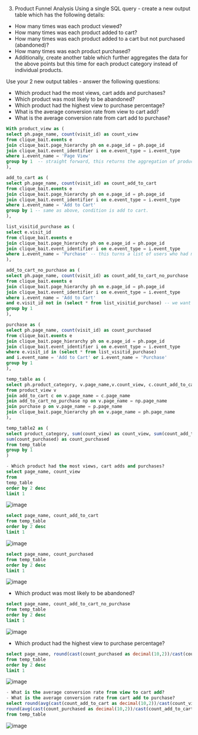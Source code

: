 3. Product Funnel Analysis
Using a single SQL query - create a new output table which has the following details:

- How many times was each product viewed?
- How many times was each product added to cart?
- How many times was each product added to a cart but not purchased (abandoned)?
- How many times was each product purchased?
- Additionally, create another table which further aggregates the data for the above points but this time for each product category instead of individual products.

Use your 2 new output tables - answer the following questions:

- Which product had the most views, cart adds and purchases?
- Which product was most likely to be abandoned?
- Which product had the highest view to purchase percentage?
- What is the average conversion rate from view to cart add?
- What is the average conversion rate from cart add to purchase? 

```sql
With product_view as (
select ph.page_name, count(visit_id) as count_view
from clique_bait.events e
join clique_bait.page_hierarchy ph on e.page_id = ph.page_id
join clique_bait.event_identifier i on e.event_type = i.event_type 
where i.event_name = 'Page View'
group by 1  -- straight forward, this returns the aggregation of products who had viewed the page 
),

add_to_cart as (
select ph.page_name, count(visit_id) as count_add_to_cart
from clique_bait.events e
join clique_bait.page_hierarchy ph on e.page_id = ph.page_id
join clique_bait.event_identifier i on e.event_type = i.event_type 
where i.event_name = 'Add to Cart' 
group by 1 -- same as above, condition is add to cart. 
), 

list_visitid_purchase as ( 
select e.visit_id
from clique_bait.events e
join clique_bait.page_hierarchy ph on e.page_id = ph.page_id
join clique_bait.event_identifier i on e.event_type = i.event_type 
where i.event_name = 'Purchase' -- this turns a list of users who had made a purchase 
), 

add_to_cart_no_purchase as (
select ph.page_name, count(visit_id) as count_add_to_cart_no_purchase 
from clique_bait.events e
join clique_bait.page_hierarchy ph on e.page_id = ph.page_id
join clique_bait.event_identifier i on e.event_type = i.event_type 
where i.event_name = 'Add to Cart'
and e.visit_id not in (select * from list_visitid_purchase) -- we want to minus away the list of user who have made the purchase, to find out those that viewed cart but did not make purchase 
group by 1
),

purchase as ( 
select ph.page_name, count(visit_id) as count_purchased
from clique_bait.events e
join clique_bait.page_hierarchy ph on e.page_id = ph.page_id
join clique_bait.event_identifier i on e.event_type = i.event_type 
where e.visit_id in (select * from list_visitid_purchase)
and i.event_name = 'Add to Cart' or i.event_name = 'Purchase'
group by 1 
),

temp_table as (
select ph.product_category, v.page_name,v.count_view, c.count_add_to_cart, np.count_add_to_cart_no_purchase, p.count_purchased
from product_view v
join add_to_cart c on v.page_name = c.page_name
join add_to_cart_no_purchase np on v.page_name = np.page_name
join purchase p on v.page_name = p.page_name
join clique_bait.page_hierarchy ph on v.page_name = ph.page_name
), 

temp_table2 as (
select product_category, sum(count_view) as count_view, sum(count_add_to_cart) as count_add_to_cart, sum(count_add_to_cart_no_purchase) as count_add_to_cart_no_purchase, 
sum(count_purchased) as count_purchased
from temp_table 
group by 1 
) 

- Which product had the most views, cart adds and purchases?
select page_name, count_view
from 
temp_table 
order by 2 desc 
limit 1 
```
![image](https://user-images.githubusercontent.com/87967846/147762379-11971639-4f96-4c1e-933d-22a05a5e12f3.png)

```sql
select page_name, count_add_to_cart 
from temp_table
order by 2 desc
limit 1 
```
![image](https://user-images.githubusercontent.com/87967846/147762455-8e8fb949-ee4c-4cf7-86a3-f654459d61e1.png)

```sql
select page_name, count_purchased 
from temp_table 
order by 2 desc
limit 1 
```
![image](https://user-images.githubusercontent.com/87967846/147762503-6716922f-c788-4dec-a19c-8e14cd300f98.png)


- Which product was most likely to be abandoned? 
```sql
select page_name, count_add_to_cart_no_purchase
from temp_table 
order by 2 desc
limit 1 
```
![image](https://user-images.githubusercontent.com/87967846/147762549-efadf6eb-2ab2-41c2-99c1-6314e4294f0e.png)


- Which product had the highest view to purchase percentage? 
```sql
select page_name, round(cast(count_purchased as decimal(10,2))/cast(count_view as decimal(10,2)) * 100,2)  as pct_view_to_purchase 
from temp_table
order by 2 desc
limit 1
```
![image](https://user-images.githubusercontent.com/87967846/147762604-fcc80afb-787f-4cbc-adf6-f3ce286e4951.png)

```sql
- What is the average conversion rate from view to cart add? 
- What is the average conversion rate from cart add to purchase? 
select round(avg(cast(count_add_to_cart as decimal(10,2))/cast(count_view as decimal(10,2)) * 100),2) as average_conversion_view2cart , 
round(avg(cast(count_purchased as decimal(10,2))/cast(count_add_to_cart as decimal(10,2)) * 100),2) as average_converison_cart2purchase
from temp_table 
```
![image](https://user-images.githubusercontent.com/87967846/147762661-a4d3516c-ae27-4a00-8f44-317422287556.png)
